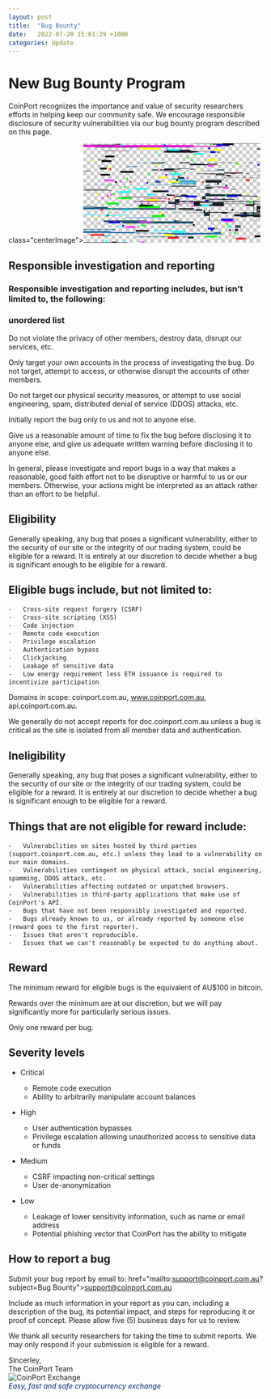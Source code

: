 ```yaml
---
layout: post
title:  "Bug Bounty"
date:   2022-07-20 15:01:29 +1000
categories: Update
---
```

# New Bug Bounty Program

CoinPort recognizes the importance and value of security researchers efforts in helping keep our community safe. We encourage responsible disclosure of security vulnerabilities via our bug bounty program described on this page.

class="centerImage"><img src="../images/bug_bounty.jpg" alt="bug bounty" class="center" width="350px">

## Responsible investigation and reporting

### Responsible investigation and reporting includes, but isn't limited to, the following:

### unordered list

Do not violate the privacy of other members, destroy data, disrupt our services, etc.

Only target your own accounts in the process of investigating the bug. Do not target, attempt to access, or otherwise disrupt the accounts of other members.

Do not target our physical security measures, or attempt to use social engineering, spam, distributed denial of service (DDOS) attacks, etc.

Initially report the bug only to us and not to anyone else.

Give us a reasonable amount of time to fix the bug before disclosing it to anyone else, and give us adequate written warning before disclosing it to anyone else.

In general, please investigate and report bugs in a way that makes a reasonable, good faith effort not to be disruptive or harmful to us or our members. Otherwise, your actions might be interpreted as an attack rather than an effort to be helpful.

## Eligibility

Generally speaking, any bug that poses a significant vulnerability, either to the security of our site or the integrity of our trading system, could be eligible for a reward. It is entirely at our discretion to decide whether a bug is significant enough to be eligible for a reward.

## Eligible bugs include, but not limited to:

    -   Cross-site request forgery (CSRF)
    -   Cross-site scripting (XSS)
    -   Code injection
    -   Remote code execution
    -   Privilege escalation
    -   Authentication bypass
    -   Clickjacking
    -   Leakage of sensitive data
    -   Low energy requirement less ETH issuance is required to incentivize participation

Domains in scope: coinport.com.au, www.coinport.com.au, api.coinport.com.au.

We generally do not accept reports for doc.coinport.com.au unless a bug is critical as the site is isolated from all member data and authentication.

## Ineligibility

Generally speaking, any bug that poses a significant vulnerability, either to the security of our site or the integrity of our trading system, could be eligible for a reward. It is entirely at our discretion to decide whether a bug is significant enough to be eligible for a reward.

## Things that are not eligible for reward include:
    -   Vulnerabilities on sites hosted by third parties (support.coinport.com.au, etc.) unless they lead to a vulnerability on our main domains.
    -   Vulnerabilities contingent on physical attack, social engineering, spamming, DDOS attack, etc.
    -   Vulnerabilities affecting outdated or unpatched browsers.
    -   Vulnerabilities in third-party applications that make use of CoinPort's API.
    -   Bugs that have not been responsibly investigated and reported.
    -   Bugs already known to us, or already reported by someone else (reward goes to the first reporter).
    -   Issues that aren't reproducible.
    -   Issues that we can't reasonably be expected to do anything about.

## Reward

The minimum reward for eligible bugs is the equivalent of AU$100 in bitcoin.

Rewards over the minimum are at our discretion, but we will pay significantly more for particularly serious issues.

Only one reward per bug.

## Severity levels

  - Critical
    - Remote code execution
    - Ability to arbitrarily manipulate account balances

  - High
    - User authentication bypasses
    - Privilege escalation allowing unauthorized access to sensitive data or funds

  - Medium
    - CSRF impacting non-critical settings
    - User de-anonymization

  - Low
    - Leakage of lower sensitivity information, such as name or email address
    - Potential phishing vector that CoinPort has the ability to mitigate

## How to report a bug

Submit your bug report by email to:  href="mailto:support@coinport.com.au?subject=Bug Bounty">support@coinport.com.au

Include as much information in your report as you can, including a description of the bug, its potential impact,  and steps for reproducing it or proof of concept. Please allow five (5) business days for us to review.

We thank all security researchers for taking the time to submit reports. We may only respond if your submission is eligible for a reward.


<p>
Sincerley, <br />
The CoinPort Team <br />
<img src="https://doc.coinport.com.au/images/logos/signature_logo.png" alt="CoinPort Exchange" width="120" /><br />
<span style="color: #022873;"><em>Easy, fast and safe cryptocurrency exchange</em></span>
</p>
